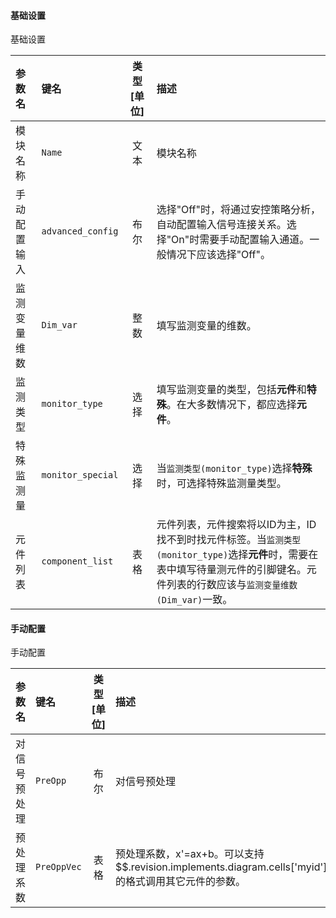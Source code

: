 <!--
DO NOT EDIT THIS FILE DIRECTLY.
This file is generated by tools/comp-docs.js.
All changes will be overwritten by regeneration.
-->

<slot class="model-parameters">

#### 基础设置

基础设置

| 参数名 | 键名 | 类型 [单位] | 描述 |
|:------ |:---- |:-----------:|:---- |
| 模块名称 | `Name` | 文本 | 模块名称 |
| 手动配置输入 | `advanced_config` | 布尔 | 选择"Off"时，将通过安控策略分析，自动配置输入信号连接关系。选择"On"时需要手动配置输入通道。一般情况下应该选择"Off"。 |
| 监测变量维数 | `Dim_var` | 整数 | 填写监测变量的维数。 |
| 监测类型 | `monitor_type` | 选择 | 填写监测变量的类型，包括**元件**和**特殊**。在大多数情况下，都应选择**元件**。 |
| 特殊监测量 | `monitor_special` | 选择 | 当`监测类型(monitor_type)`选择**特殊**时，可选择特殊监测量类型。 |
| 元件列表 | `component_list` | 表格 | 元件列表，元件搜索将以ID为主，ID找不到时找元件标签。当`监测类型(monitor_type)`选择**元件**时，需要在表中填写待量测元件的引脚键名。元件列表的行数应该与`监测变量维数(Dim_var)`一致。 |

#### 手动配置

手动配置

| 参数名 | 键名 | 类型 [单位] | 描述 |
|:------ |:---- |:-----------:|:---- |
| 对信号预处理 | `PreOpp` | 布尔 | 对信号预处理 |
| 预处理系数 | `PreOppVec` | 表格 | 预处理系数，x'=ax+b。可以支持$$.revision.implements.diagram.cells['myid'].args.myarg的格式调用其它元件的参数。 |


</slot>
